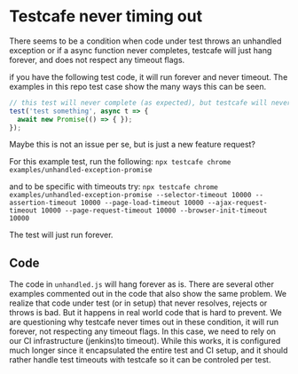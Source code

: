 # Testcafe never timing out

There seems to be a condition when code under test throws an unhandled exception or if a async function never completes, testcafe will just hang forever, 
and does not respect any timeout flags.

if you have the following test code, it will run forever and never timeout. The examples in this repo test case show the many ways this can be seen.

```javascript
// this test will never complete (as expected), but testcafe will never timeout.
test('test something', async t => {  
  await new Promise(() => { }); 
});
```

Maybe this is not an issue per se, but is just a new feature request?

For this example test, run the following:
`npx testcafe chrome examples/unhandled-exception-promise`

and to be specific with timeouts try:
`npx testcafe chrome examples/unhandled-exception-promise --selector-timeout 10000 --assertion-timeout 10000 --page-load-timeout 10000 --ajax-request-timeout 10000 --page-request-timeout 10000 --browser-init-timeout 10000`

The test will just run forever.

## Code

The code in `unhandled.js` will hang forever as is. There are several other examples commented out in the code that also show the same problem.  We realize 
that code under test (or in setup) that never resolves, rejects or throws is bad.  But it happens in real world code that is hard to prevent. We are 
questioning why testcafe never times out in these condition, it will run forever, not respecting any timeout flags. In this case, we need to rely on our
CI infrastructure (jenkins)to timeout). While this works, it is configured much longer since it encapsulated the entire test and CI setup, and it should
rather handle test timeouts with testcafe so it can be controled per test.
